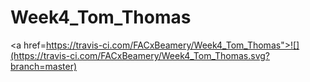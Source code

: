# Week4_Tom_Thomas
<a href=https://travis-ci.com/FACxBeamery/Week4_Tom_Thomas">![](https://travis-ci.com/FACxBeamery/Week4_Tom_Thomas.svg?branch=master)</a>
